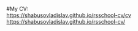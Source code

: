 #My CV:  
https://shabusovladislav.github.io/rsschool-cv/cv  
https://shabusovladislav.github.io/rsschool-cv/
